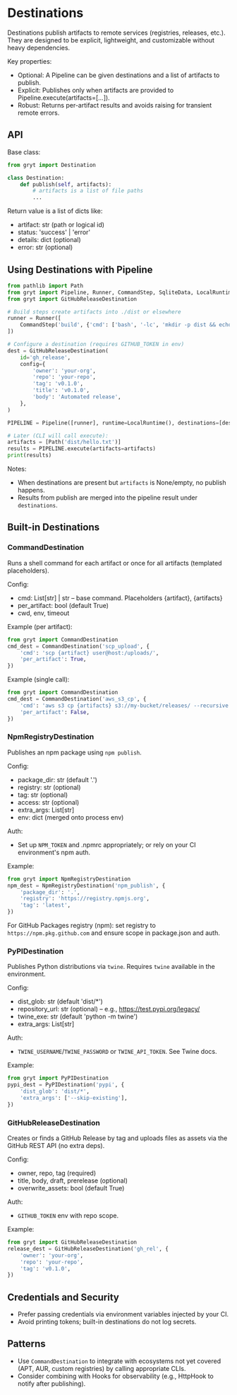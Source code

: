 # Destinations

Destinations publish artifacts to remote services (registries, releases, etc.). They are designed to be explicit, lightweight, and customizable without heavy dependencies.

Key properties:
- Optional: A Pipeline can be given destinations and a list of artifacts to publish.
- Explicit: Publishes only when artifacts are provided to Pipeline.execute(artifacts=[...]).
- Robust: Returns per-artifact results and avoids raising for transient remote errors.

## API

Base class:

```python
from gryt import Destination

class Destination:
    def publish(self, artifacts):
        # artifacts is a list of file paths
        ...
```

Return value is a list of dicts like:
- artifact: str (path or logical id)
- status: 'success' | 'error'
- details: dict (optional)
- error: str (optional)

## Using Destinations with Pipeline

```python
from pathlib import Path
from gryt import Pipeline, Runner, CommandStep, SqliteData, LocalRuntime
from gryt import GitHubReleaseDestination

# Build steps create artifacts into ./dist or elsewhere
runner = Runner([
    CommandStep('build', {'cmd': ['bash', '-lc', 'mkdir -p dist && echo ok > dist/hello.txt']})
])

# Configure a destination (requires GITHUB_TOKEN in env)
dest = GitHubReleaseDestination(
    id='gh_release',
    config={
        'owner': 'your-org',
        'repo': 'your-repo',
        'tag': 'v0.1.0',
        'title': 'v0.1.0',
        'body': 'Automated release',
    },
)

PIPELINE = Pipeline([runner], runtime=LocalRuntime(), destinations=[dest])

# Later (CLI will call execute):
artifacts = [Path('dist/hello.txt')]
results = PIPELINE.execute(artifacts=artifacts)
print(results)
```

Notes:
- When destinations are present but `artifacts` is None/empty, no publish happens.
- Results from publish are merged into the pipeline result under `destinations`.

## Built-in Destinations

### CommandDestination
Runs a shell command for each artifact or once for all artifacts (templated placeholders).

Config:
- cmd: List[str] | str – base command. Placeholders {artifact}, {artifacts}
- per_artifact: bool (default True)
- cwd, env, timeout

Example (per artifact):
```python
from gryt import CommandDestination
cmd_dest = CommandDestination('scp_upload', {
    'cmd': 'scp {artifact} user@host:/uploads/',
    'per_artifact': True,
})
```

Example (single call):
```python
from gryt import CommandDestination
cmd_dest = CommandDestination('aws_s3_cp', {
    'cmd': 'aws s3 cp {artifacts} s3://my-bucket/releases/ --recursive',
    'per_artifact': False,
})
```

### NpmRegistryDestination
Publishes an npm package using `npm publish`.

Config:
- package_dir: str (default '.')
- registry: str (optional)
- tag: str (optional)
- access: str (optional)
- extra_args: List[str]
- env: dict (merged onto process env)

Auth:
- Set up `NPM_TOKEN` and .npmrc appropriately; or rely on your CI environment's npm auth.

Example:
```python
from gryt import NpmRegistryDestination
npm_dest = NpmRegistryDestination('npm_publish', {
    'package_dir': '.',
    'registry': 'https://registry.npmjs.org',
    'tag': 'latest',
})
```

For GitHub Packages registry (npm): set registry to `https://npm.pkg.github.com` and ensure scope in package.json and auth.

### PyPIDestination
Publishes Python distributions via `twine`. Requires `twine` available in the environment.

Config:
- dist_glob: str (default 'dist/*')
- repository_url: str (optional) – e.g., https://test.pypi.org/legacy/
- twine_exe: str (default 'python -m twine')
- extra_args: List[str]

Auth:
- `TWINE_USERNAME`/`TWINE_PASSWORD` or `TWINE_API_TOKEN`. See Twine docs.

Example:
```python
from gryt import PyPIDestination
pypi_dest = PyPIDestination('pypi', {
    'dist_glob': 'dist/*',
    'extra_args': ['--skip-existing'],
})
```

### GitHubReleaseDestination
Creates or finds a GitHub Release by tag and uploads files as assets via the GitHub REST API (no extra deps).

Config:
- owner, repo, tag (required)
- title, body, draft, prerelease (optional)
- overwrite_assets: bool (default True)

Auth:
- `GITHUB_TOKEN` env with repo scope.

Example:
```python
from gryt import GitHubReleaseDestination
release_dest = GitHubReleaseDestination('gh_rel', {
    'owner': 'your-org',
    'repo': 'your-repo',
    'tag': 'v0.1.0',
})
```

## Credentials and Security
- Prefer passing credentials via environment variables injected by your CI.
- Avoid printing tokens; built-in destinations do not log secrets.

## Patterns
- Use `CommandDestination` to integrate with ecosystems not yet covered (APT, AUR, custom registries) by calling appropriate CLIs.
- Consider combining with Hooks for observability (e.g., HttpHook to notify after publishing).
